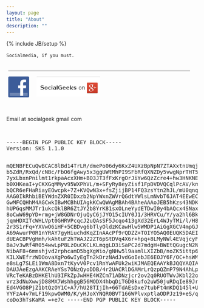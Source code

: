 ```yaml
---
layout: page
title: "About"
description: ""
---
```

{% include JB/setup %}

	Socialmedia, if you must.
	
<div style="padding:5px;">
	  <hr noshade="noshade" width="97%" />
	<div style="width:75px;float:left;"><a href="http://facebook.com/SocialGeeks" target="_blank"><img src="/assets/themes/twitter/images/f_logo.jpg" alt="SocialGeeks on Facebook" width="55" height="55" border="0" valign="top" /></a></div>
	<!-- <div style="width:350px;float:left;font-size:115%;">** Join us on irc.freenode.com #socialgeeks **</div> -->
	<div><a href="https://plus.google.com/u/0/communities/106505106683254618351" target="_blank"><img src="/assets/themes/twitter/images/g+.png" valign="top" alt="SocialGeeks on Google Plus" title="SocialGeeks on Google Plus" /></a></div>
  </div>
 <p>&nbsp;</p>
<p>Email at  socialgeek gmail com</p>
 <p>&nbsp;</p>
<pre>
-----BEGIN PGP PUBLIC KEY BLOCK-----
Version: SKS 1.1.0

mQENBFECuQwBCAC8lBd14TrLR/dmePo06dy6KxZ4UXzBpNpN7ZTAXxtnUmqjpXR3Z96fLnU9
b5ZdR/RxQd/cNBc/FbO6fgAwy5x3ggUWtMhPI9SFbRfQXNZDy5vwgNprTHT5s0ENe9kNYTyr
7yxLbxnPnilmt1rkpaAcxXHm+BO3JT3fFxKrgOrJiYw6QzZcre4+hw3HNKNEQGro6couTaww
b0XHKeaI+yCKXGqMMyv95WXPhVL/m+SFyRy8eyZisf1FpDVDVQCqlPcAV/knV7orrHSA/pzj
bQCR6eFHaRiayEOwcpk+7Z+KVQwN3x+fsZjijBP14FQ3zsYtn2hJL/mU0qnqq9VMxXSJABEB
AAG0IkRhbiBEYWdnZXR0IDxzb2NpYWxnZWVrQGdtYWlsLmNvbT6JAT4EEwECACgFAlECuQwC
GwMFCQHhM4AGCwkIBwMCBhUIAgkKCwQWAgMBAh4BAheAAAoJEB5hKzs43NDK3XAH+wTNmTzw
hUPGqsMMJTr1ukcQklBR6ZtJY2b8YrK81sxOLneYydETDwI0y4bAQcx4SNaxL7b3+sOPh/+K
8oCwW69pYD+rmg+jW8GDNrOjuQyC6jJYO15cIUY0J1/3HRVCu/Y/ya2hl6Bkyhx+rjSQf3P/
jqmHDXITcWHLVpt0GHRVPcqcJ2uQAsSF5Jcqo413gXd32ErL4WJyTMi/l/H8DGiWd7J3kejF
2r3S1rFq+YXVwO6iHF+5CBDvg6bTlyOldzKCawHlw5WMDP1AiGgXGCV4mpGJKW7kZbnEUIpA
A69AwurP0R1nYRAY7gyHiuchdKqZInAAcPf9rQDZZ+TOIYO5AQ0EUQK5DAEIAK4OXyTyC9G3
dUEACBPVgHmh/kAhtuF2hTWAJZ2ZT6pStDVq4X6r+hpq+8LMyNWl4EVqjcyFfmP4PXfokGae
BaJv3wRf4R054wwLpP8LzOuCKCLKLmqgLD3iSaPC2d7mdgH+BWEtQGugcN2NSuR67w7mQqF/
NibAF8+6mmshjvd2rphcamD5bgXgWio/gNHw5l9aamlLXIZbB/noZK5ittp6Q5IoBu2C4zr4
KILXWEfrzWDOovaXgPo6wIyEgTn2kDrzNAdJvdGoIebJE6EOJY6F/OC+hsWM3HJWV6lnaHaR
e8sLg7SLEi1WmA8Dxn7tKyvV0Pcv1RnYwAFUk2wiKJMAEQEAAYkBJQQYAQIADwUCUQK5DAIb
DAUJAeEzgAAKCRAeYSs7ONzQyoDDB/4r2UACRlDGAMrLrQzpQZmP79N4AhLpzQLGk+mpVWnD
VRcTeKABzDHKElhU3IFkZpJwHHE4WZCm71ADNzjcr2ov2q0RUOTWvJKbl22o+4g7OLcsucJv
vrz3dNuXwwjD88MX7WshhggB56MODX4hbqDiTGD0kufo2uW50juRDqIe89JrsQPJkFaUw+9h
Ed4VGO8PjZ1btQzOY1C+A7/hU28TIjIh+66TdAEsDxe7tubFt4mKDQ145l+UTXNvkX04WMcR
YYFzA4v7mLF19kpwOWM0/K/yHJoXYNQR0BVT166WPlvxptlaODPJz19+eS/q7QGa7hzbmf7i
coDo3hTsKaMA
=+e7c
-----END PGP PUBLIC KEY BLOCK-----
</pre>